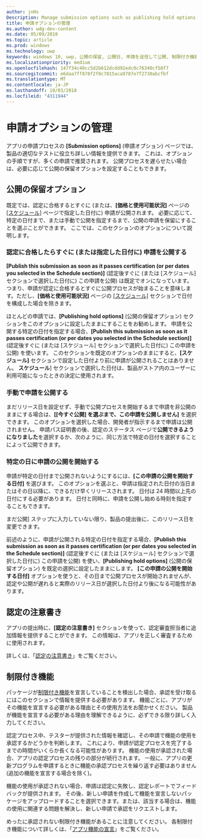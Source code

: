 ```yaml
---
author: jnHs
Description: Manage submission options such as publishing hold options, notes for certification, and more.
title: 申請オプションの管理
ms.author: wdg-dev-content
ms.date: 05/09/2018
ms.topic: article
ms.prod: windows
ms.technology: uwp
keywords: windows 10, uwp, 公開の保留, 公開日, 申請を送信して公開, 制限付き機能の承認
ms.localizationpriority: medium
ms.openlocfilehash: 147f34c40cc5d2b612dcdd92edc0c76340cf58f7
ms.sourcegitcommit: e6daa7ff878f2f0c7015aca9787e7f2730abcfbf
ms.translationtype: MT
ms.contentlocale: ja-JP
ms.lasthandoff: 10/03/2018
ms.locfileid: "4311944"
---
```

# <a name="manage-submission-options"></a>申請オプションの管理

アプリの申請プロセスの **[Submission options]** (申請オプション) ページでは、製品の適切なテストに役立ち詳しい情報を提供できます。 これは、オプションの手順ですが、多くの申請で推奨されます。 公開プロセスを遅らせたい場合は、必要に応じて公開の保留オプションを設定することもできます。


## <a name="publishing-hold-options"></a>公開の保留オプション

既定では、認定に合格するとすぐに (または、**[価格と使用可能状況]** ページの [[スケジュール]](configure-precise-release-scheduling.md) ページで指定した日付に) 申請が公開されます。 必要に応じて、特定の日付まで、または手動で公開を指定するまで、公開の申請を保留にすることを選ぶことができます。 ここでは、このセクションのオプションについて説明します。 


### <a name="publish-your-submission-as-soon-as-it-passes-certification-or-per-dates-you-specify"></a>認定に合格したらすぐに (または指定した日付に) 申請を公開する

**[Publish this submission as soon as it passes certification (or per dates you selected in the Schedule section)]** (認定後すぐに (または [スケジュール] セクションで選択した日付に) この申請を公開) は既定でオンになっています。つまり、申請が認定に合格するとすぐに公開プロセスが始まることを意味します。ただし、**[価格と使用可能状況]** ページの [[スケジュール]](configure-precise-release-scheduling.md) セクションで日付を構成した場合を除きます。   

ほとんどの申請では、**[Publishing hold options]** (公開の保留オプション) セクションをこのオプションに設定したままにすることをお勧めします。 申請を公開する特定の日付を指定する場合、**[Publish this submission as soon as it passes certification (or per dates you selected in the Schedule section)]** (認定後すぐに (または [スケジュール] セクションで選択した日付に) この申請を公開) を使います。 このセクションを既定のオプションのままにすると、**[スケジュール]** セクションで設定した日付より前に申請が公開されることはありません。 **スケジュール**] セクションで選択した日付は、製品がストア内のユーザーに利用可能になったときの決定に使用されます。


### <a name="publish-your-submission-manually"></a>手動で申請を公開する

まだリリース日を設定せず、手動で公開プロセスを開始するまで申請を非公開のままにする場合は、**[[今すぐ公開] を選ぶまで、この申請を公開しません]** を選択できます。 このオプションを選択した場合、開発者が指示するまで申請は公開されません。 申請パス証明書の後、認定のステータス ページで**公開できるようになりました**を選択するか、次のように、同じ方法で特定の日付を選択することによって公開できます。


### <a name="start-publishing-your-submission-on-a-certain-date"></a>特定の日に申請の公開を開始する

申請が特定の日付まで公開されないようにするには、**[この申請の公開を開始する日付]** を選びます。 このオプションを選ぶと、申請は指定された日付の当日またはその日以降に、できるだけ早くリリースされます。 日付は 24 時間以上先の日付にする必要があります。 日付と同時に、申請を公開し始める時刻を指定することもできます。 

まだ公開] ステップに入力していない限り、製品の提出後に、このリリース日を変更できます。 
 
前述のように、申請が公開される特定の日付を指定する場合、**[Publish this submission as soon as it passes certification (or per dates you selected in the Schedule section)]** (認定後すぐに (または [スケジュール] セクションで選択した日付に) この申請を公開) を使い、**[Publishing hold options]** (公開の保留オプション) を既定の選択に設定したままにします。 **[この申請の公開を開始する日付]** オプションを使うと、その日まで公開プロセスが開始されませんが、認定や公開が遅れると実際のリリース日が選択した日付より後になる可能性があります。 


## <a name="notes-for-certification"></a>認定の注意書き

アプリの提出時に、**[認定の注意書き]** セクションを使って、認定審査担当者に追加情報を提供することができます。 この情報は、アプリを正しく審査するために使用されます。 

詳しくは、「[認定の注意書き](notes-for-certification.md)」をご覧ください。


## <a name="restricted-capabilities"></a>制限付き機能

パッケージが[制限付き機能](../packaging/app-capability-declarations.md#restricted-capabilities)を宣言していることを検出した場合、承認を受け取るにはこのセクションで情報を提供する必要があります。 機能ごとに、アプリがその機能を宣言する必要がある理由とその使用方法をお聞かせください。 製品が機能を宣言する必要がある理由を理解できるように、必ずできる限り詳しく入力してください。 

認定プロセス中、テスターが提供された情報を確認し、その申請で機能の使用を承認するかどうかを判断します。 これにより、申請が認定プロセスを完了するまでの時間がいくらか長くなる可能性があります。 機能の使用が承認された場合、アプリの認定プロセスの残りの部分が続行されます。 一般に、アプリの更新プログラムを申請するときに機能の承認プロセスを繰り返す必要はありません (追加の機能を宣言する場合を除く)。 

機能の使用が承認されない場合、申請は認定に失敗し、認定レポートでフィードバックが提供されます。 その後、新しい申請を作成して機能を宣言しないパッケージをアップロードすることを選択できます。または、該当する場合は、機能の使用に関連する問題を解決し、新しい申請で承認をリクエストします。

めったに承認されない制限付き機能があることに注意してください。 各制限付き機能について詳しくは、「[アプリ機能の宣言](../packaging/app-capability-declarations.md#restricted-capabilities)」をご覧ください。

